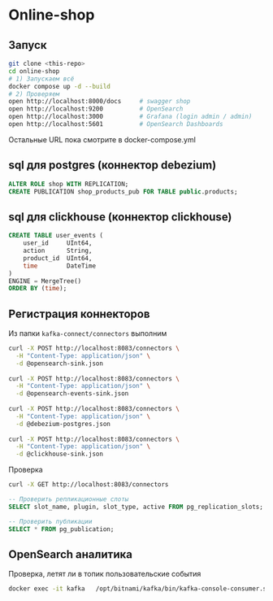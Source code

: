 # Online-shop

## Запуск
```bash
git clone <this‑repo>
cd online‑shop
# 1) Запускаем всё
docker compose up -d --build
# 2) Проверяем
open http://localhost:8000/docs     # swagger shop
open http://localhost:9200          # OpenSearch
open http://localhost:3000          # Grafana (login admin / admin)
open http://localhost:5601          # OpenSearch Dashboards
```
Остальные URL пока смотрите в docker-compose.yml
## sql для postgres (коннектор debezium)
```sql
ALTER ROLE shop WITH REPLICATION;
CREATE PUBLICATION shop_products_pub FOR TABLE public.products;
```

## sql для clickhouse (коннектор clickhouse)
```sql
CREATE TABLE user_events (
    user_id     UInt64,
    action      String,
    product_id  UInt64,
    time        DateTime
)
ENGINE = MergeTree()
ORDER BY (time);
```

## Регистрация коннекторов
Из папки `kafka-connect/connectors` выполним
```bash
curl -X POST http://localhost:8083/connectors \
  -H "Content-Type: application/json" \
  -d @opensearch-sink.json
  
curl -X POST http://localhost:8083/connectors \
  -H "Content-Type: application/json" \
  -d @opensearch-events-sink.json 
  
curl -X POST http://localhost:8083/connectors \
  -H "Content-Type: application/json" \
  -d @debezium-postgres.json
  
curl -X POST http://localhost:8083/connectors \
  -H "Content-Type: application/json" \
  -d @clickhouse-sink.json
```
Проверка
```bash
curl -X GET http://localhost:8083/connectors
```
```sql
-- Проверить репликационные слоты
SELECT slot_name, plugin, slot_type, active FROM pg_replication_slots;

-- Проверить публикации
SELECT * FROM pg_publication;
```

## OpenSearch аналитика
Проверка, летят ли в топик пользовательские события
```bash
docker exec -it kafka   /opt/bitnami/kafka/bin/kafka-console-consumer.sh   --bootstrap-server kafka:9092   --topic raw-events   --from-beginning   --timeout-ms 5000
```
